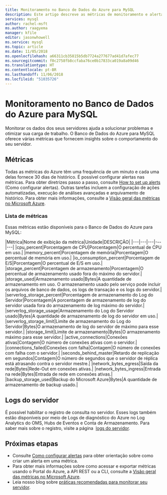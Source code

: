 ```yaml
---
title: Monitoramento no Banco de Dados do Azure para MySQL
description: Este artigo descreve as métricas de monitoramento e alertas para o Banco de Dados do Azure para MySQL, incluindo CPU, armazenamento e estatísticas de conexão.
services: mysql
author: rachel-msft
ms.author: raagyema
manager: kfile
editor: jasonwhowell
ms.service: mysql
ms.topic: article
ms.date: 11/05/2018
ms.openlocfilehash: a66311cb35815b5db7724a277677ad41d7afec77
ms.sourcegitcommit: f0c2758fb8ccfaba76ce0b17833ca019a8a09d46
ms.translationtype: HT
ms.contentlocale: pt-BR
ms.lasthandoff: 11/06/2018
ms.locfileid: "51035726"
---
```

# <a name="monitoring-in-azure-database-for-mysql"></a>Monitoramento no Banco de Dados do Azure para MySQL
Monitorar os dados dos seus servidores ajuda a solucionar problemas e otimizar sua carga de trabalho. O Banco de Dados do Azure para MySQL oferece várias métricas que fornecem insights sobre o comportamento do seu servidor.

## <a name="metrics"></a>Métricas
Todas as métricas do Azure têm uma frequência de um minuto e cada uma delas fornece 30 dias de histórico. É possível configurar alertas nas métricas. Para obter diretrizes passo a passo, consulte [How to set up alerts](howto-alert-on-metric.md) (Como configurar alertas). Outras tarefas incluem a configuração de ações automatizadas, execução de análises avançadas e arquivamento de histórico. Para obter mais informações, consulte a [Visão geral das métricas no Microsoft Azure](../monitoring-and-diagnostics/monitoring-overview-metrics.md).

### <a name="list-of-metrics"></a>Lista de métricas
Essas métricas estão disponíveis para o Banco de Dados do Azure para MySQL:

|Métrica|Nome de exibição da métrica|Unidade|DESCRIÇÃO|
|---|---|---|---|---|
|cpu_percent|Porcentagem de CPU|Porcentagem|O percentual de CPU em uso.|
|memory_percent|Porcentagem de memória|Porcentagem|O percentual de memória em uso.|
|io_consumption_percent|Porcentagem de E/S|Porcentagem|O percentual de E/S em uso.|
|storage_percent|Porcentagem de armazenamento|Porcentagem|O percentual de armazenamento usado fora do máximo do servidor.|
|storage_used|Armazenamento usado|Bytes|A quantidade de armazenamento em uso. O armazenamento usado pelo serviço pode incluir os arquivos de banco de dados, os logs de transação e os logs do servidor.|
|serverlog_storage_percent|Porcentagem de armazenamento do Log do Servidor|Porcentagem|A porcentagem de armazenamento de log do servidor usada fora do armazenamento de log máximo do servidor.|
|serverlog_storage_usage|Armazenamento do Log do Servidor usado|Bytes|A quantidade de armazenamento de log do servidor em uso.|
|serverlog_storage_limit|Limite de armazenamento do Log do Servidor|Bytes|O armazenamento de log do servidor de máximo para esse servidor.|
|storage_limit|Limite de armazenamento|Bytes|O armazenamento máximo para esse servidor.|
|active_connections|Conexões ativas|Contagem|O número de conexões ativas com o servidor.|
|connections_failed|Conexões com falha|Contagem|O número de conexões com falha com o servidor.|
|seconds_behind_master|Retardo de replicação em segundos|Contagem|O número de segundos que o servidor de réplica está atrasando contra o servidor mestre.|
|network_bytes_egress|Saída da rede|Bytes|Rede-Out em conexões ativas.|
|network_bytes_ingress|Entrada na rede|Bytes|Entrada de rede em conexões ativas.|
|backup_storage_used|Backup do Microsoft Azure|Bytes|A quantidade de armazenamento de backup usado.|

## <a name="server-logs"></a>Logs do servidor
É possível habilitar o registro de consulta no servidor. Esses logs também estão disponíveis por meio de Logs de diagnóstico do Azure no Log Analytics do OMS, Hubs de Eventos e Conta de Armazenamento. Para saber mais sobre o registro, visite a página  [logs do servidor](concepts-server-logs.md).

## <a name="next-steps"></a>Próximas etapas
- Consulte [Como configurar alertas](howto-alert-on-metric.md) para obter orientação sobre como criar um alerta em uma métrica.
- Para obter mais informações sobre como acessar e exportar métricas usando o Portal do Azure, a API REST ou a CLI, consulte a [Visão geral das métricas no Microsoft Azure](../monitoring-and-diagnostics/monitoring-overview-metrics.md).
- Leia nosso blog sobre [práticas recomendadas para monitorar seu servidor](https://azure.microsoft.com/blog/best-practices-for-alerting-on-metrics-with-azure-database-for-mysql-monitoring/).
